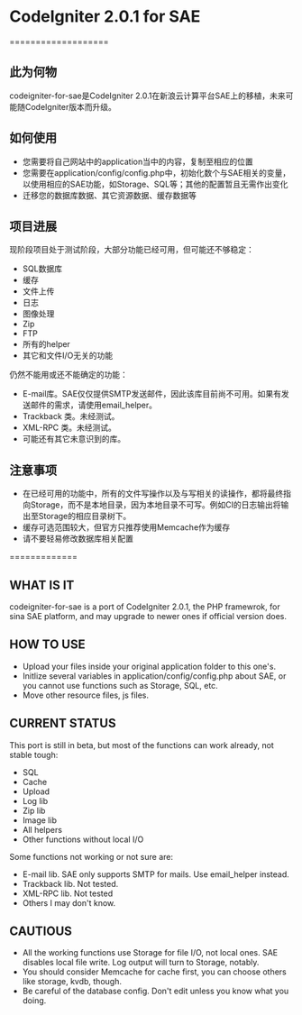 # CodeIgniter 2.0.1 for SAE
===================

## 此为何物

codeigniter-for-sae是CodeIgniter 2.0.1在新浪云计算平台SAE上的移植，未来可能随CodeIgniter版本而升级。

## 如何使用

*   您需要将自己网站中的application当中的内容，复制至相应的位置
*   您需要在application/config/config.php中，初始化数个与SAE相关的变量，以使用相应的SAE功能，如Storage、SQL等；其他的配置暂且无需作出变化
*   迁移您的数据库数据、其它资源数据、缓存数据等

## 项目进展

现阶段项目处于测试阶段，大部分功能已经可用，但可能还不够稳定：
*   SQL数据库
*   缓存
*   文件上传
*   日志
*   图像处理
*   Zip
*   FTP
*   所有的helper
*   其它和文件I/O无关的功能

仍然不能用或还不能确定的功能：
*   E-mail库。SAE仅仅提供SMTP发送邮件，因此该库目前尚不可用。如果有发送邮件的需求，请使用email_helper。
*   Trackback 类。未经测试。
*   XML-RPC 类。未经测试。
*   可能还有其它未意识到的库。

## 注意事项

*   在已经可用的功能中，所有的文件写操作以及与写相关的读操作，都将最终指向Storage，而不是本地目录，因为本地目录不可写。例如CI的日志输出将输出至Storage的相应目录树下。
*   缓存可选范围较大，但官方只推荐使用Memcache作为缓存
*   请不要轻易修改数据库相关配置

=============
## WHAT IS IT

codeigniter-for-sae is a port of CodeIgniter 2.0.1, the PHP framewrok, for sina SAE platform, and may upgrade to newer ones if official version does.

## HOW TO USE

*   Upload your files inside your original application folder to this one's.
*   Initlize several variables in application/config/config.php about SAE, or you cannot use functions such as Storage, SQL, etc. 
*   Move other resource files, js files.

## CURRENT STATUS

This port is still in beta, but most of the functions can work already, not stable tough:

*   SQL
*   Cache
*   Upload
*   Log lib
*   Zip lib
*   Image lib
*   All helpers
*   Other functions without local I/O

Some functions not working or not sure are:

*   E-mail lib. SAE only supports SMTP for mails. Use email_helper instead.
*   Trackback lib. Not tested.
*   XML-RPC lib. Not tested
*   Others I may don't know.

## CAUTIOUS

*   All the working functions use Storage for file I/O, not local ones. SAE disables local file write. Log output will turn to Storage, notably.
*   You should consider Memcache for cache first, you can choose others like storage, kvdb, though.
*   Be careful of the database config. Don't edit unless you know what you doing.


